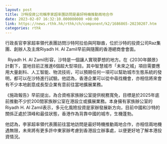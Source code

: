 ```yaml
---
layout: post
title: 沙特投資公司稱李家超率團訪問是最好時機推動兩地合作
date: 2023-02-07 16:32:10.000000000 +08:00
link: https://news.rthk.hk/rthk/ch/component/k2/1686865-20230207.htm
categories: rthk
---
```


行政長官李家超率領代表團訪問沙特阿拉伯與阿聯酋，位於沙特的投資公司Raz集團、創辦人及主席Riyadh H. Al Zamil早前與隨團的香港總商會會面。

  Riyadh H. Al Zamil形容，沙特是一個讓人實現夢想的地方。在《2030年願景》計劃下，當地目前正推進6個超大型項目。其中智慧城市「未來之城」項目需要應用大量創科、人工智能、物流技術，可以預期任何一項可以幫助城市生態系統的發明，都可以在沙特進行試驗。他認為，香港企業可以從中尋找機會，亦相信將來會有不少本地創意成長型企業有意前往當地擴展業務。  

《施政報告》早前提出，為合資格家族辦公室提供稅務寬免，目標是於2025年底前推動不少於200間家族辦公室在港設立或擴展業務。本身擁有家族辦公室的Riyadh H. Al Zamil表示，多元化風險投資是家辦發展新方向，目前中國和沙特的關係正處於頂峰和最佳狀態，香港作為背靠中國的城市，生機蓬勃。

他認為，李家超率領代表團前往當地訪問是最好時機推動兩地合作，亦相信兩地機遇無限，未來將有更多許中東家辦考慮到香港設立辦事處，以便更好地了解本港投資情況。
